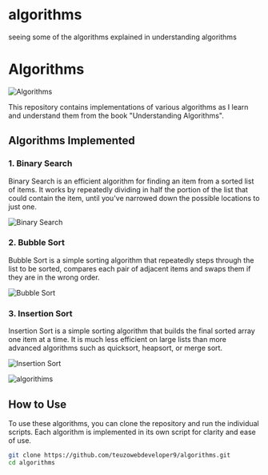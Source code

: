 # algorithms
seeing some of the algorithms explained in understanding algorithms

# Algorithms

![Algorithms]( )

This repository contains implementations of various algorithms as I learn and understand them from the book "Understanding Algorithms".

## Algorithms Implemented

### 1. Binary Search
Binary Search is an efficient algorithm for finding an item from a sorted list of items. It works by repeatedly dividing in half the portion of the list that could contain the item, until you've narrowed down the possible locations to just one.

![Binary Search](![17418800646437187788979537212388](https://github.com/user-attachments/assets/725aa69f-c2c1-4a13-9fb7-8d4e265e8f58)
      )

### 2. Bubble Sort
Bubble Sort is a simple sorting algorithm that repeatedly steps through the list to be sorted, compares each pair of adjacent items and swaps them if they are in the wrong order.

![Bubble Sort](![17418801096122307280001191559093](https://github.com/user-attachments/assets/b0af0af8-c1c4-4f23-9417-3b12a9b6853d)
     )

### 3. Insertion Sort
Insertion Sort is a simple sorting algorithm that builds the final sorted array one item at a time. It is much less efficient on large lists than more advanced algorithms such as quicksort, heapsort, or merge sort.

![Insertion Sort]( ![17418801648656084885615109244941](https://github.com/user-attachments/assets/04a452e8-e234-4baa-a6e3-86535738fb67)
    )

    
![algorithims ]( ![17418802630266624060800148656778](https://github.com/user-attachments/assets/76c65a94-19ba-4665-94b2-6e5e2b875e29)
    )
## How to Use
To use these algorithms, you can clone the repository and run the individual scripts. Each algorithm is implemented in its own script for clarity and ease of use.

```bash
git clone https://github.com/teuzowebdeveloper9/algorithms.git
cd algorithms
